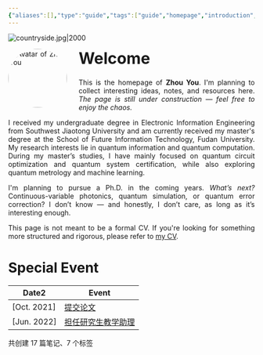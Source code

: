 ```yaml
---
{"aliases":[],"type":"guide","tags":["guide","homepage","introduction","gardenEntry"],"dg-home":true,"dg-publish":true,"dg-pinned":true,"date created":"星期五, 七月 11日 2025, 5:16:19 下午","date modified":"星期一, 七月 14日 2025, 2:17:06 下午","permalink":"/homepage/","pinned":true,"dgPassFrontmatter":true}
---
```



![countryside.jpg|2000](/img/user/img/countryside.jpg)

<div style="text-align: justify;">
  <img src="/img/user/img/photo.jpg" alt="Avatar of Zhou You"
	   style="float: left; margin: 0 1.5rem 1rem 0; width: 120px; border-radius: 50%; box-shadow: var(--shadow-s);">
  <h1 class="cm-header-1" style="font-size: 2rem; margin-top: 0;">Welcome</h1>
  <p>This is the homepage of <strong>Zhou You</strong>. I'm planning to collect interesting ideas, notes, and resources here.
	<em>The page is still under construction — feel free to enjoy the chaos.</em></p>
  <p>I received my undergraduate degree in Electronic Information Engineering from Southwest Jiaotong University and am currently received my master's degree at the School of Future Information Technology, Fudan University.
	My research interests lie in quantum information and quantum computation. During my master’s studies, I have mainly focused on quantum circuit optimization and quantum system certification,
	while also exploring quantum metrology and machine learning.</p>
  <p>I'm planning to pursue a Ph.D. in the coming years. <em>What’s next?</em> Continuous-variable photonics, quantum simulation, or quantum error correction?
	I don’t know — and honestly, I don’t care, as long as it’s interesting enough.</p>
  <p>This page is not meant to be a formal CV. If you're looking for something more structured and rigorous, please refer to
	<a href="cv.md" class="internal-link">my CV</a>.
  </p>
</div>

# Special Event

<div><table class="dataview table-view-table"><thead class="table-view-thead"><tr class="table-view-tr-header"><th class="table-view-th"><span>Date</span><span class="dataview small-text">2</span></th><th class="table-view-th"><span>Event</span></th></tr></thead><tbody class="table-view-tbody"><tr><td><span>[Oct. 2021]</span></td><td><span><a class="original-internal-link" data-href="Timelines/2021-10-01-paper-submitted.md" href="Timelines/2021-10-01-paper-submitted.md" target="_blank" rel="noopener nofollow" style="display: none;">提交论文</a><a class="internal-link mathLink-internal-link" data-href="Timelines/2021-10-01-paper-submitted.md" href="Timelines/2021-10-01-paper-submitted.md" target="_blank" rel="noopener nofollow">提交论文</a></span></td></tr><tr><td><span>[Jun. 2022]</span></td><td><span><a class="original-internal-link" data-href="Timelines/2022-06-15-first-teaching.md" href="Timelines/2022-06-15-first-teaching.md" target="_blank" rel="noopener nofollow" style="display: none;">担任研究生教学助理</a><a class="internal-link mathLink-internal-link" data-href="Timelines/2022-06-15-first-teaching.md" href="Timelines/2022-06-15-first-teaching.md" target="_blank" rel="noopener nofollow">担任研究生教学助理</a></span></td></tr></tbody></table></div>

<p><span>共创建 17 篇笔记、7 个标签</span></p>
